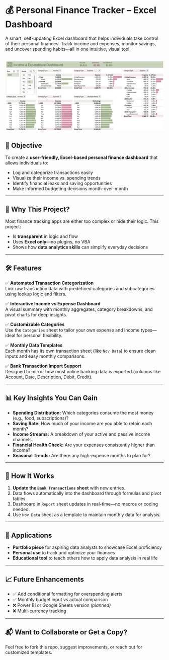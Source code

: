 # 💰 Personal Finance Tracker – Excel Dashboard

A smart, self-updating Excel dashboard that helps individuals take control of their personal finances. Track income and expenses, monitor savings, and uncover spending habits—all in one intuitive, visual tool.

![Income Tracker Screenshot](Income_Tracker.png)
---

## 🎯 Objective

To create a **user-friendly, Excel-based personal finance dashboard** that allows individuals to:

- Log and categorize transactions easily
- Visualize their income vs. spending trends
- Identify financial leaks and saving opportunities
- Make informed budgeting decisions month-over-month

---

## 🧠 Why This Project?

Most finance tracking apps are either too complex or hide their logic. This project:
- Is **transparent** in logic and flow
- Uses **Excel only**—no plugins, no VBA
- Shows how **data analytics skills** can simplify everyday decisions

---

## 🛠️ Features

✅ **Automated Transaction Categorization**  
Link raw transaction data with predefined categories and subcategories using lookup logic and filters.

✅ **Interactive Income vs Expense Dashboard**  
A visual summary with monthly aggregates, category breakdowns, and pivot charts for deep insights.

✅ **Customizable Categories**  
Use the `Categories` sheet to tailor your own expense and income types—ideal for personal flexibility.

✅ **Monthly Data Templates**  
Each month has its own transaction sheet (like `Nov Data`) to ensure clean inputs and easy monthly comparisons.

✅ **Bank Transaction Import Support**  
Designed to mirror how most online banking data is exported (columns like Account, Date, Description, Debit, Credit).

---

## 📊 Key Insights You Can Gain

- **Spending Distribution:** Which categories consume the most money (e.g., food, subscriptions)?
- **Saving Rate:** How much of your income are you able to retain each month?
- **Income Streams:** A breakdown of your active and passive income channels.
- **Financial Health Check:** Are your expenses consistently higher than income?
- **Seasonal Trends:** Are there any high-expense months to plan for?

---

## 🔎 How It Works

1. **Update the `Bank Transactions` sheet** with new entries.
2. Data flows automatically into the dashboard through formulas and pivot tables.
3. Dashboard in `Report` sheet updates in real-time—no macros or coding needed.
4. Use `Nov Data` sheet as a template to maintain monthly data for analysis.

---

## 🚀 Applications

- **Portfolio piece** for aspiring data analysts to showcase Excel proficiency
- **Personal use** to track and optimize your finances
- **Educational tool** to teach others how to apply data analysis in real life

---

## 📈 Future Enhancements

- ✅ Add conditional formatting for overspending alerts
- ✅ Monthly budget input vs actual comparison
- ❌ Power BI or Google Sheets version *(planned)*
- ❌ Multi-currency tracking

---

## 📬 Want to Collaborate or Get a Copy?

Feel free to fork this repo, suggest improvements, or reach out for customized templates.




